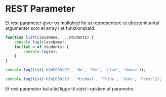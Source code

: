 # REST Parameter

Et *rest* parameter giver os mulighed for at repræsentere et ubestemt antal argumenter som et array i et funktionskald.

```js
function list(className, ...students) {
    console.log(className);
    for(let n of students) {
        console.log(n);
    }
}

console.log(list('H1WE080120', 'Bo', 'Per', 'Lise', 'Hanne'));

console.log(list('H1WE080119', 'Michael', 'Trine', 'Jens', 'Peter'));
```
Et rest parameter kal altid ligge til sidst i rækken af parametre.